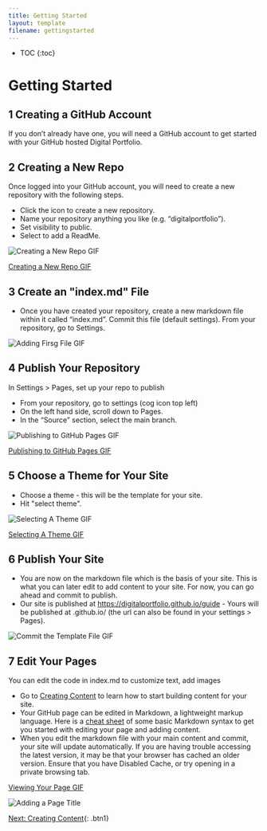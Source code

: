 ```yaml
---
title: Getting Started
layout: template
filename: gettingstarted
--- 
```


* TOC
{:toc}

# Getting Started

## 1 Creating a GitHub Account

If you don’t already have one, you will need a GitHub account to get started with your GitHub hosted Digital Portfolio.

## 2 Creating a New Repo

Once logged into your GitHub account, you will need to create a new repository with the following steps.
- Click the icon to create a new repository.
- Name your repository anything you like (e.g. “digitalportfolio”).
- Set visibility to public.
- Select to add a ReadMe.

![Creating a New Repo GIF](https://user-images.githubusercontent.com/22283357/127796247-9e583a6a-d438-4f83-a90e-c7ebbd016c31.gif)



[Creating a New Repo GIF](https://user-images.githubusercontent.com/22283357/126868712-9e824e2d-270d-4302-9b9a-158ba2a476fa.gif)





## 3 Create an "index.md" File
- Once you have created your repository, create a new markdown file within it called “index.md”. Commit this file (default settings).
From your repository, go to Settings.

![Adding Firsg File GIF](https://user-images.githubusercontent.com/22283357/126868743-39709a5f-090d-44c3-bd6c-364f3ecfde14.gif)


## 4 Publish Your Repository
In Settings > Pages, set up your repo to publish
- From your repository, go to settings (cog icon top left)
- On the left hand side, scroll down to Pages.
- In the “Source” section, select the main branch.

![Publishing to GitHub Pages GIF](https://user-images.githubusercontent.com/22283357/127796757-dbc19f69-742a-4013-bffd-6f52899ea300.gif)

[Publishing to GitHub Pages GIF](https://user-images.githubusercontent.com/22283357/126868848-45a19ed9-3e25-49e2-a065-3f95a6110a23.gif)





## 5 Choose a Theme for Your Site
- Choose a theme - this will be the template for your site.
- Hit "select theme".

![Selecting A Theme GIF](https://user-images.githubusercontent.com/22283357/127797171-3362af09-464c-4204-8938-d89c103a6cc2.gif)

[Selecting A Theme GIF](https://user-images.githubusercontent.com/22283357/126868961-43d3fead-8fd3-4cad-b825-8feac8612e1f.gif)





## 6 Publish Your Site
- You are now on the markdown file which is the basis of your site. This is what you can later edit to add content to your site. For now, you can go ahead and commit to publish.
- Our site is published at https://digitalportfolio.github.io/guide - Yours will be published at <yourgithubusername>.github.io/<repositoryname> (the url can also be found in your settings > Pages).

![Commit the Template File GIF](https://user-images.githubusercontent.com/22283357/126868764-7118795c-2416-48f5-a59b-efc289690974.gif)
  

  
  
## 7 Edit Your Pages
You can edit the code in index.md to customize text, add images
- Go to [Creating Content](/creatingcontent) to learn how to start building content for your site.
- Your GitHub page can be edited in Markdown, a lightweight markup language. Here is a [cheat sheet](https://wordpress.com/support/markdown-quick-reference/) of some basic Markdown syntax to get you started with editing your page and adding content. 
- When you edit the markdown file with your main content and commit, your site will update automatically. If you are having trouble accessing the latest version, it may be that your browser has cached an older version. Ensure that you have Disabled Cache, or try opening in a private browsing tab. 


[Viewing Your Page GIF](https://user-images.githubusercontent.com/22283357/126868853-cd5e5ad2-b131-4319-837d-93adffbc4589.gif)

![Adding a Page Title](https://user-images.githubusercontent.com/22283357/127797700-070a4c1e-dc7c-4bd7-866d-963c5865243e.gif)

  
  
  
  
 [Next: Creating Content](/guide/creatingcontent){: .btn1}
